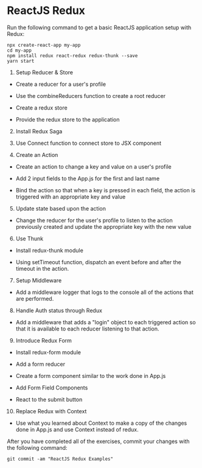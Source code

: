 # ReactJS Redux

Run the following command to get a basic ReactJS application setup with Redux:

```
npx create-react-app my-app
cd my-app
npm install redux react-redux redux-thunk --save
yarn start

```

1. Setup Reducer & Store

* Create a reducer for a user's profile

* Use the combineReducers function to create a root reducer

* Create a redux store

* Provide the redux store to the application

2. Install Redux Saga

3. Use Connect function to connect store to JSX component

4. Create an Action

* Create an action to change a key and value on a user's profile

* Add 2 input fields to the App.js for the first and last name

* Bind the action so that when a key is pressed in each field, the action is triggered with an appropriate key and value

5. Update state based upon the action

* Change the reducer for the user's profile to listen to the action previously created and update the appropriate key with the new value

6. Use Thunk

* Install redux-thunk module

* Using setTimeout function, dispatch an event before and after the timeout in the action.

7. Setup Middleware

* Add a middleware logger that logs to the console all of the actions that are performed.

8. Handle Auth status through Redux

* Add a middleware that adds a "login" object to each triggered action so that it is available to each reducer listening to that action.

9. Introduce Redux Form

* Install redux-form module

* Add a form reducer

* Create a form component similar to the work done in App.js

* Add Form Field Components

* React to the submit button

10. Replace Redux with Context

* Use what you learned about Context to make a copy of the changes done in App.js and use Context instead of redux. 

After you have completed all of the exercises, commit your changes with the following command:

```
git commit -am "ReactJS Redux Examples"
```
